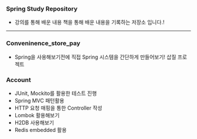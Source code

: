 ### Spring Study Repository
- 강의를 통해 배운 내용 책을 통해 배운 내용을 기록하는 저장소 입니다.!

----

### Conveninence_store_pay
- Spring을 사용해보기전에 직접 Spring 시스템을 간단하게 만들어보기! 삽질 프로젝트

### Account
- JUnit, Mockito를 활용한 테스트 진행 
- Spring MVC 패턴활용
- HTTP 요청 매핑을 통한 Controller 작성
- Lombok 활용해보기
- H2DB 사용해보기
- Redis embedded 활용

